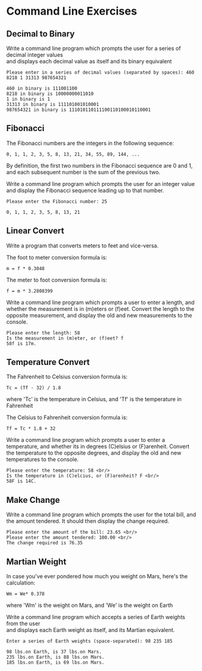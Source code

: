 # Command Line Exercises

## Decimal to Binary

Write a command line program which prompts the user for a series of decimal integer values  
and displays each decimal value as itself and its binary equivalent

```
Please enter in a series of decimal values (separated by spaces): 460 8218 1 31313 987654321

460 in binary is 111001100
8218 in binary is 10000000011010
1 in binary is 1
31313 in binary is 111101001010001
987654321 in binary is 111010110111100110100010110001
```

## Fibonacci

The Fibonacci numbers are the integers in the following sequence:  

    0, 1, 1, 2, 3, 5, 8, 13, 21, 34, 55, 89, 144, ...
 
By definition, the first two numbers in the Fibonacci sequence are 0 and 1, and each subsequent number is the sum of the previous two.
 
Write a command line program which prompts the user for an integer value and display the Fibonacci sequence leading up to that number. 
  

```
Please enter the Fibonacci number: 25

0, 1, 1, 2, 3, 5, 8, 13, 21
``` 
 
## Linear Convert

Write a program that converts meters to feet and vice-versa.

The foot to meter conversion formula is:
    
    m = f * 0.3048

The meter to foot conversion formula is:
    
    f = m * 3.2808399

Write a command line program which prompts a user to enter a length, and whether the measurement is in (m)eters or (f)eet.
Convert the length to the opposite measurement, and display the old and new measurements to the console.

```
Please enter the length: 58
Is the measurement in (m)eter, or (f)eet? f
58f is 17m.
```
    
## Temperature Convert

The Fahrenheit to Celsius conversion formula is:

    Tc = (Tf - 32) / 1.8

where 'Tc' is the temperature in Celsius, and 'Tf' is the temperature in Fahrenheit

The Celsius to Fahrenheit conversion formula is:

    Tf = Tc * 1.8 + 32

Write a command line program which prompts a user to enter a temperature, and whether its in degrees (C)elsius or (F)arenheit.
Convert the temperature to the opposite degrees, and display the old and new temperatures to the console.

```
Please enter the temperature: 58 <br/>
Is the temperature in (C)elcius, or (F)arenheit? F <br/>
58F is 14C.
```


## Make Change

Write a command line program which prompts the user for the total bill, and the amount tendered. It should then display the change required.

```    
Please enter the amount of the bill: 23.65 <br/>
Please enter the amount tendered: 100.00 <br/>
The change required is 76.35
```

## Martian Weight

In case you've ever pondered how much you weight on Mars, here's the calculation:

    Wm = We* 0.378

where 'Wm' is the weight on Mars, and 'We' is the weight on Earth

Write a command line program which accepts a series of Earth weights from the user  
and displays each Earth weight as itself, and its Martian equivalent.

``` 
Enter a series of Earth weights (space-separated): 98 235 185

98 lbs.on Earth, is 37 lbs.on Mars. 
235 lbs.on Earth, is 88 lbs.on Mars.
185 lbs.on Earth, is 69 lbs.on Mars. 
```     